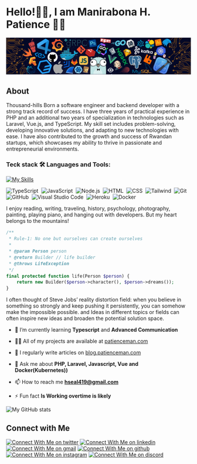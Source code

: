 <h1 align="left">Hello!👋🏼, I am Manirabona H. Patience 🤴🏽</h1>

![Github Banner](https://github.com/Jaydeep-Yadav/Jaydeep-Yadav/blob/main/banner.png)

## About
Thousand-hills Born a software engineer and backend developer with a strong track record of success. I have three years of practical experience in PHP and an additional two years of specialization in technologies such as Laravel, Vue.js, and TypeScript. My skill set includes problem-solving, developing innovative solutions, and adapting to new technologies with ease. I have also contributed to the growth and success of Rwandan startups, which showcases my ability to thrive in passionate and entrepreneurial environments.

<h3 align="left">Teck stack 🛠 Languages and Tools:</h3>

[![My Skills](https://skillicons.dev/icons?i=js,typescript,html,css,tailwindcss,git,vscode,docker,laravel,react,graphql,kubernetes,appwrite,mysql,nodejs,php,postman,redis,vue,aws,gcp,azure,anaconda,androidstudio,figma,github,heroku,mongodb,vite,supabase)](https://skillicons.dev)

![TypeScript](https://img.shields.io/badge/-TypeScript-05122A?style=flat&logo=typescript)&nbsp;
![JavaScript](https://img.shields.io/badge/-JavaScript-05122A?style=flat&logo=javascript)&nbsp;
![Node.js](https://img.shields.io/badge/-Node.js-05122A?style=flat&logo=node.js)&nbsp;
![HTML](https://img.shields.io/badge/-HTML-05122A?style=flat&logo=HTML5)&nbsp;
![CSS](https://img.shields.io/badge/-CSS-05122A?style=flat&logo=CSS3&logoColor=1572B6)&nbsp;
![Tailwind](https://img.shields.io/badge/-Tailwind-05122A?style=flat&logo=tailwind)&nbsp;
![Git](https://img.shields.io/badge/-Git-05122A?style=flat&logo=git)&nbsp;
![GitHub](https://img.shields.io/badge/-GitHub-05122A?style=flat&logo=github)&nbsp;
![Visual Studio Code](https://img.shields.io/badge/-Visual%20Studio%20Code-05122A?style=flat&logo=visual-studio-code&logoColor=007ACC)&nbsp;
![Heroku](https://img.shields.io/badge/-Heroku-05122A?style=flat&logo=heroku)&nbsp;
![Docker](https://img.shields.io/badge/-Docker-46a2f1?style=flat-square&logo=docker&logoColor=white)&nbsp;

I enjoy reading, writing, traveling, history, psychology, photography, painting, playing piano, and hanging out with developers. But my heart belongs to the mountains!

```PHP
/**
 * Rule-1: No one but ourselves can create ourselves
 *
 * @param Person person
 * @return Builder // life builder
 * @throws LifeException
 */
final protected function life(Person $person) {
    return new Builder($person->character(), $person->dreams());
}
```

I often thought of Steve Jobs’ reality distortion field: when you believe in something so strongly and keep pushing it persistently, you can somehow make the impossible possible. and Ideas in different topics or fields can often inspire new ideas and broaden the potential solution space.

- 🌱 I’m currently learning **Typescript** and **Advanced Communication**

- 👨‍💻 All of my projects are available at [patienceman.com](patienceman.com)

- 📝 I regularly write articles on [blog.patienceman.com](blog.patienceman.com)

- 💬 Ask me about **PHP, Laravel, Javascript, Vue and Docker(Kubernetes))**

- 📫 How to reach me **hseal419@gmail.com**

- ⚡ Fun fact **Is Working overtime is likely**

![My GitHub stats](https://github-readme-stats.vercel.app/api?username=patiencemanzen&rank_icon=github&show_icons=true&theme=tokyonight)

## Connect with Me

[![Connect With Me on twitter](https://skillicons.dev/icons?i=twitter)](https://twitter.com/ManirabonaW)
[![Connect With Me on linkedin](https://skillicons.dev/icons?i=linkedin)]([https://skillicons.dev](https://www.linkedin.com/in/manirabona-patience-3b08051b4))
[![Connect With Me on gmail](https://skillicons.dev/icons?i=gmail)](hseal419@gmail.com)
[![Connect With Me on github](https://skillicons.dev/icons?i=github)]([https://skillicons.dev](https://github.com/patiencemanzen))
[![Connect With Me on instagram](https://skillicons.dev/icons?i=instagram)](https://www.instagram.com/i.am.patience.traveller)
[![Connect With Me on discord](https://skillicons.dev/icons?i=discord)](https://skillicons.dev)

